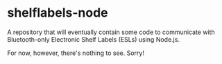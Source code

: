 # shelflabels-node

A repository that will eventually contain some code to communicate with Bluetooth-only Electronic Shelf Labels (ESLs) using Node.js.

For now, however, there's nothing to see. Sorry!

